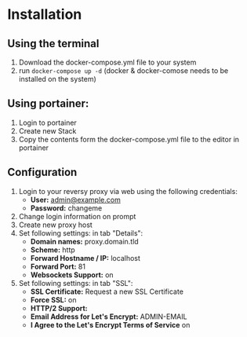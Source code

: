 # Installation
## Using the terminal
1. Download the docker-compose.yml file to your system
2. run ``docker-compose up -d`` (docker & docker-comose needs to be installed on the system)

## Using portainer:
1. Login to portainer
2. Create new Stack 
3. Copy the contents form the docker-compose.yml file to the editor in portainer

## Configuration
1. Login to your reversy proxy via web  using the following credentials:
   - **User:** admin@example.com
   - **Password:** changeme
2. Change login information on prompt
3. Create new proxy host
4. Set following settings: in tab "Details":
   - **Domain names:** proxy.domain.tld
   - **Scheme:** http
   - **Forward Hostname / IP:** localhost
   - **Forward Port:** 81
   - **Websockets Support:** on
5. Set following settings: in tab "SSL":
   - **SSL Certificate:** Request a new SSL Certificate
   - **Force SSL:** on
   - **HTTP/2 Support:** 
   - **Email Address for Let's Encrypt:** ADMIN-EMAIL
   - **I Agree to the Let's Encrypt Terms of Service** on
